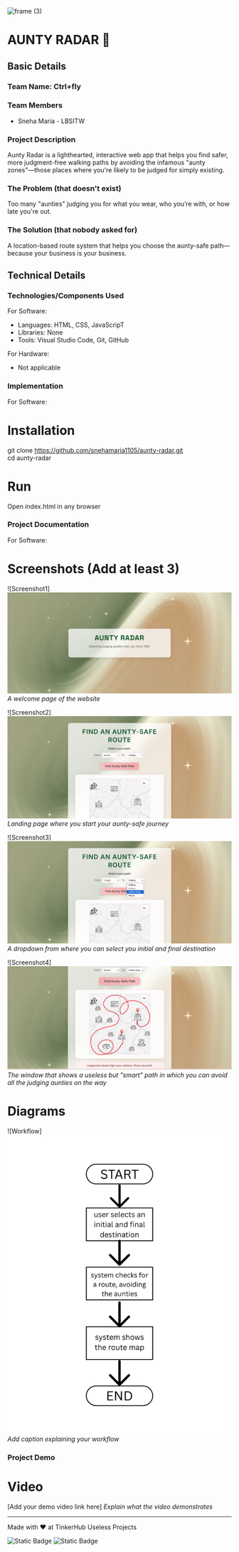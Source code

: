 <img width="3188" height="1202" alt="frame (3)" src="https://github.com/user-attachments/assets/517ad8e9-ad22-457d-9538-a9e62d137cd7" />


# AUNTY RADAR 🎯


## Basic Details
### Team Name: Ctrl+fly


### Team Members
- Sneha Maria - LBSITW


### Project Description
Aunty Radar is a lighthearted, interactive web app that helps you find safer, more judgment-free walking paths by avoiding the infamous "aunty zones"—those places where you're likely to be judged for simply existing.

### The Problem (that doesn't exist)
Too many "aunties" judging you for what you wear, who you’re with, or how late you're out.

### The Solution (that nobody asked for)
A location-based route system that helps you choose the aunty-safe path—because your business is your business.

## Technical Details
### Technologies/Components Used
For Software:
- Languages: HTML, CSS, JavaScripT
- Libraries: None
- Tools: Visual Studio Code, Git, GitHub

For Hardware:
- Not applicable

### Implementation
For Software:
# Installation
git clone https://github.com/snehamaria1105/aunty-radar.git  
cd aunty-radar  


# Run
Open index.html in any browser

### Project Documentation
For Software:

# Screenshots (Add at least 3)
![Screenshot1]<br><img  src="welcome.png" />
*A welcome page of the website*

![Screenshot2]<br><img  src="home.png" />
*Landing page where you start your aunty-safe journey*

![Screenshot3]<br><img  src="location.png" />
*A dropdown from where you can select you initial and final destination*

![Screenshot4]<br><img  src="map.png" />
*The window that shows a useless but "smart" path in which you can avoid all the judging aunties on the way*

# Diagrams
![Workflow]<br><img src="diagram.png">
*Add caption explaining your workflow*


### Project Demo
# Video
[Add your demo video link here]
*Explain what the video demonstrates*



---
Made with ❤️ at TinkerHub Useless Projects 

![Static Badge](https://img.shields.io/badge/TinkerHub-24?color=%23000000&link=https%3A%2F%2Fwww.tinkerhub.org%2F)
![Static Badge](https://img.shields.io/badge/UselessProjects--25-25?link=https%3A%2F%2Fwww.tinkerhub.org%2Fevents%2FQ2Q1TQKX6Q%2FUseless%2520Projects)



